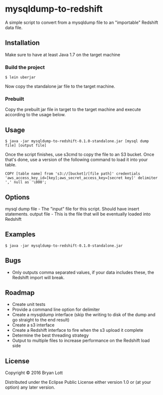 # mysqldump-to-redshift

A simple script to convert from a mysqldump file to an "importable" Redshift data file.

## Installation

Make sure to have at least Java 1.7 on the target machine

### Build the project

    $ lein uberjar

Now copy the standalone jar file to the target machine.

### Prebuilt

Copy the prebuilt jar file in target to the target machine and execute according to the usage below.

## Usage

    $ java -jar mysqldump-to-redshift-0.1.0-standalone.jar [mysql dump file] [output file]

Once the script finishes, use s3cmd to copy the file to an S3 bucket.  Once that's done, use a version of the following command to load it into your table.

    COPY [table name] from 's3://[bucket]/[file path]' credentials 'aws_access_key_id=[key];aws_secret_access_key=[secret key]' delimiter ',' null as '\000';

## Options

mysql dump file - The "input" file for this script.  Should have insert statements.
output file - This is the file that will be eventually loaded into Redshift

## Examples

    $ java -jar mysqldump-to-redshift-0.1.0-standalone.jar

## Bugs

* Only outputs comma separated values, if your data includes these, the Redshift import will break.

## Roadmap

* Create unit tests
* Provide a command line option for delimiter
* Create a mysqldump interface (skip the writing to disk of the dump and go straight to the end result)
* Create a s3 interface
* Create a Redshift interface to fire when the s3 upload it complete
* Determine the best threading strategy
* Output to multiple files to increase performance on the Redshift load side

## License

Copyright © 2016 Bryan Lott

Distributed under the Eclipse Public License either version 1.0 or (at
your option) any later version.
